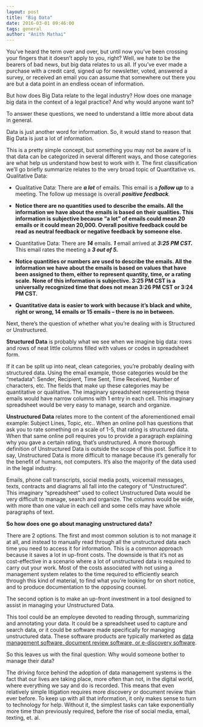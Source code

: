 ```yaml
---
layout: post
title: "Big Data"
date: 2016-03-01 09:46:00
tags: general
author: "Anith Mathai"
---
```


You’ve heard the term over and over, but until now you’ve been crossing your fingers that it doesn’t apply to you, right? Well, we hate to be the bearers of bad news, but big data relates to us all. If you’ve ever made a purchase with a credit card, signed up for newsletter, voted, answered a survey, or received an email you can assume that somewhere out there you are but a data point in an endless ocean of information.

But how does Big Data relate to the legal industry? How does one manage big data in the context of a legal practice? And why would anyone want to?

To answer these questions, we need to understand a little more about data in general.

Data is just another word for information. So, it would stand to reason that Big Data is just a lot of information.

This is a pretty simple concept, but something you may not be aware of is that data can be categorized in several different ways, and those categories are what help us understand how best to work with it. The first classification we’ll go briefly summarize relates to the very broad topic of Quantitative vs. Qualitative Data:

- Qualitative Data:
There are **_a lot_** of emails.
This email is a **_follow up_** to a meeting.
The follow up message is overall **_positive feedback_**_._

- **Notice there are no quantities used to describe the emails. All the information we have about the emails is based on their qualities. This information is subjective because “a lot” of emails could mean 20 emails or it could mean 20,000. Overall positive feedback could be read as neutral feedback or negative feedback by someone else.**

- Quantitative Data:
There are **_14_** emails.
**_1_** email arrived at **_3:25 PM CST._**
This email rates the meeting a **_3 out of 5._**

- **Notice quantities or numbers are used to describe the emails. All the information we have about the emails is based on values that have been assigned to them, either to represent quantity, time, or a rating scale.**
**None of this information is subjective. 3:25 PM CST is a universally recognized time that does not mean 3:26 PM CST or 3:24 PM CST.**

- **Quantitative data is easier to work with because it’s black and white, right or wrong, 14 emails or 15 emails – there is no in between.**

Next, there’s the question of whether what you’re dealing with is Structured or Unstructured.

**Structured Data** is probably what we see when we imagine big data: rows and rows of neat little columns filled with values or codes in spreadsheet form.

If it can be split up into neat, clean categories, you’re probably dealing with structured data. Using the email example, those categories would be the “metadata”: Sender, Recipient, Time Sent, Time Received, Number of characters, etc. The fields that make up these categories may be quantitative or qualitative. The imaginary spreadsheet representing these emails would have narrow columns with 1 entry in each cell. This imaginary spreadsheet would be very easy to manage, search and organize.

**Unstructured Data** relates more to the content of the aforementioned email example: Subject Lines, Topic, etc.. When an online poll has questions that ask you to rate something on a scale of 1-5, that rating is structured data. When that same online poll requires you to provide a paragraph explaining why you gave a certain rating, that’s unstructured. A more thorough definition of Unstructured Data is outside the scope of this post. Suffice it to say, Unstructured Data is more difficult to manage because it’s generally for the benefit of humans, not computers. It’s also the majority of the data used in the legal industry.

Emails, phone call transcripts, social media posts, voicemail messages, texts, contracts and diagrams all fall into the category of “Unstructured”. This imaginary “spreadsheet” used to collect Unstructured Data would be very difficult to manage, search and organize. The columns would be wide, with more than one value in each cell and some cells may have whole paragraphs of text.

**So how does one go about managing unstructured data?**

There are 2 options. The first and most common solution is to not manage it at all, and instead to manually read through all the unstructured data each time you need to access it for information. This is a common approach because it saves a lot in up-front costs. The downside is that it’s not as cost-effective in a scenario where a lot of unstructured data is required to carry out your work. Most of the costs associated with not using a management system relates to the time required to efficiently search through this kind of material, to find what you’re looking for on short notice, and to produce documentation to the opposing counsel.

The second option is to make an up-front investment in a tool designed to assist in managing your Unstructured Data.

This tool could be an employee devoted to reading through, summarizing and annotating your data. It could be a spreadsheet used to capture and search data, or it could be software made specifically for managing unstructured data. These software products are typically marketed as [data management software, document review software, or e-discovery software](https://blog.goldfynch.com/2016/01/22/e-discovery-and-document-review-an-introduction/).

So this leaves us with the final question: Why would someone bother to manage their data?

The driving force behind the adoption of data management systems is the fact that our lives are taking place, more often than not, in the digital world, where everything we say and do is recorded. This means that even relatively simple litigation requires more discovery or document review than ever before. To keep up with all that information, it only makes sense to turn to technology for help. Without it, the simplest tasks can take exponentially more time than previously required, before the rise of social media, email, texting, et. al.


